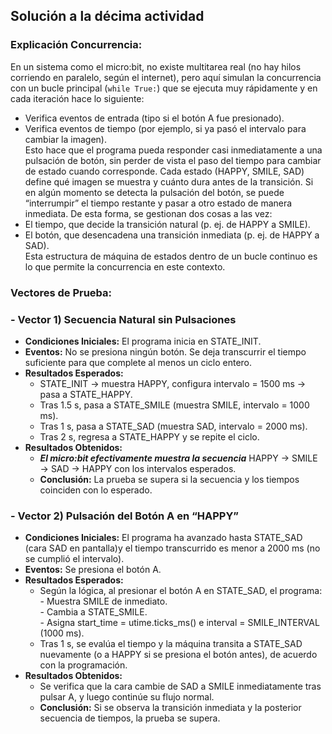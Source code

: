 ##  Solución a la décima actividad   
### Explicación Concurrencia:  
En un sistema como el micro:bit, no existe multitarea real (no hay hilos corriendo en paralelo, según el internet), pero aquí simulan la concurrencia con un bucle principal (```while True:```) que se ejecuta muy 
rápidamente y en cada iteración hace lo siguiente:  
  - Verifica eventos de entrada (tipo si el botón A fue presionado).  
  - Verifica eventos de tiempo (por ejemplo, si ya pasó el intervalo para cambiar la imagen).  
Esto hace que el programa pueda responder casi inmediatamente a una pulsación de botón, sin perder de vista el paso del tiempo para cambiar de estado cuando corresponde. 
Cada estado (HAPPY, SMILE, SAD) define qué imagen se muestra y cuánto dura antes de la transición. Si en algún momento se detecta la pulsación del botón, se puede “interrumpir” el tiempo restante y pasar
a otro estado de manera inmediata. De esta forma, se gestionan dos cosas a las vez:  
  - El tiempo, que decide la transición natural (p. ej. de HAPPY a SMILE).  
  - El botón, que desencadena una transición inmediata (p. ej. de HAPPY a SAD).  
Esta estructura de máquina de estados dentro de un bucle continuo es lo que permite la concurrencia en este contexto.   
### Vectores de Prueba:
### - **Vector 1)** Secuencia Natural sin Pulsaciones 
  - **Condiciones Iniciales:** El programa inicia en STATE_INIT.  
  - **Eventos:** No se presiona ningún botón. Se deja transcurrir el tiempo suficiente para que complete al menos un ciclo entero.  
  - **Resultados Esperados:**  
    - STATE_INIT → muestra HAPPY, configura intervalo = 1500 ms → pasa a STATE_HAPPY.   
    - Tras 1.5 s, pasa a STATE_SMILE (muestra SMILE, intervalo = 1000 ms).   
    - Tras 1 s, pasa a STATE_SAD (muestra SAD, intervalo = 2000 ms).  
    - Tras 2 s, regresa a STATE_HAPPY y se repite el ciclo.  
  - **Resultados Obtenidos:**   
    - _**El micro:bit efectivamente muestra la secuencia**_ HAPPY → SMILE → SAD → HAPPY con los intervalos esperados.  
    - **Conclusión:** La prueba se supera si la secuencia y los tiempos coinciden con lo esperado.  
### - **Vector 2)** Pulsación del Botón A en “HAPPY”  
  - **Condiciones Iniciales:** El programa ha avanzado hasta STATE_SAD (cara SAD en pantalla)y el tiempo transcurrido es menor a 2000 ms (no se cumplió el intervalo).  
  - **Eventos:** Se presiona el botón A.  
  - **Resultados Esperados:**  
    - Según la lógica, al presionar el botón A en STATE_SAD, el programa:  
            - Muestra SMILE de inmediato.  
            - Cambia a STATE_SMILE.  
            - Asigna start_time = utime.ticks_ms() e interval = SMILE_INTERVAL (1000 ms).  
    - Tras 1 s, se evalúa el tiempo y la máquina transita a STATE_SAD nuevamente (o a HAPPY si se presiona el botón antes), de acuerdo con la programación.  
  - **Resultados Obtenidos:**  
    - Se verifica que la cara cambie de SAD a SMILE inmediatamente tras pulsar A, y luego continúe su flujo normal.
    - **Conclusión:** Si se observa la transición inmediata y la posterior secuencia de tiempos, la prueba se supera.
